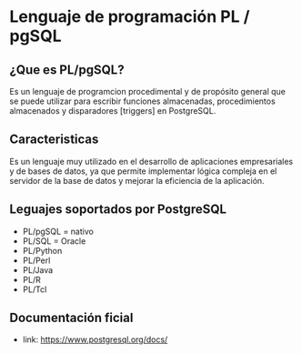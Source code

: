 # Lenguaje de programación PL / pgSQL

## ¿Que es PL/pgSQL?
Es un lenguaje de programcion procedimental y de propósito general que se puede
utilizar para escribir funciones almacenadas, procedimientos almacenados y disparadores [triggers] en
PostgreSQL.

## Caracteristicas 
Es un lenguaje muy utilizado en el desarrollo de aplicaciones empresariales y de bases de datos,
ya que permite implementar lógica compleja en el servidor de la base de datos y mejorar la eficiencia
de la aplicación.

## Leguajes soportados por PostgreSQL
- PL/pgSQL = nativo
- PL/SQL = Oracle
- PL/Python
- PL/Perl
- PL/Java
- PL/R
- PL/Tcl

## Documentación ficial
- link: https://www.postgresql.org/docs/